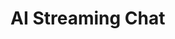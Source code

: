 # AI Streaming Chat

<script>
  import OpenAI from "demos/openai/openai.js"
  
 
  let messages = [
              { "role": "system", "content": "You are an AI chat bot!" },
              { "role": "user", "content":  [
                {
                  "type": "text",
                  "text": "Tell me a funny story about walking and talking trees!"
                }
              ]}
            ]
  
  
  
  async function chat() {
      
    let prompt =  {
      "model": "gpt-4o", 
      "max_tokens": 2000,
      "temperature": 0.1,
      "top_p": 1,
      "n": 1,
      "stream": false,
      "stop": "VANILLA",
      stream: true,
      "messages": messages
    }


    let response = await OpenAI.openAIRequest(prompt)

    const reader = response.body.getReader();
    const decoder = new TextDecoder('utf-8');
    let aiMessage = '';

    const chunks = []

    while (true) {
      const { done, value } = await reader.read();
      if (done) break;

      const chunk = decoder.decode(value, { stream: true });

      // the format seems to be Server-Sent Events (SSE)
      let jsonSources = chunk
        .split("\n\n")
        .filter(ea => ea)
        .map(ea => ea.replace(/^data: /,""))

      try {
        for(let source of jsonSources) {
          if (source == "[DONE]") {
            result.textContent += "DONE!!!"
          } else {
            const json = JSON.parse(source)

            chunks.push(json)
            // result.textContent += JSON.stringify(json.choices[0].delta) + "\n"
            const content = json.choices[0].delta.content
            if (content) {
              result.textContent += content 
            }
          }
        
        }
      } catch(e) {
        result.textContent += "\nERROR: " + e + " while parsing: '" + chunk + "'"
      }
    }
  }

  let result = <div style="white-space: pre-wrap"></div>

  let pane = <div>
    <button click={() => chat()}>chat</button> 
    {result}
  </div>
  pane
</script>